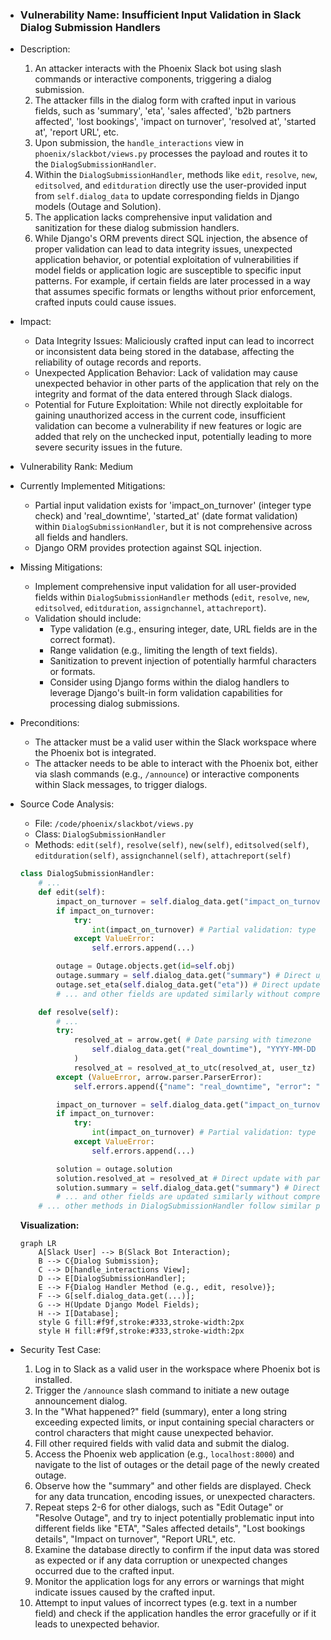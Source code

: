 - ### Vulnerability Name: Insufficient Input Validation in Slack Dialog Submission Handlers

- Description:
  1. An attacker interacts with the Phoenix Slack bot using slash commands or interactive components, triggering a dialog submission.
  2. The attacker fills in the dialog form with crafted input in various fields, such as 'summary', 'eta', 'sales affected', 'b2b partners affected', 'lost bookings', 'impact on turnover', 'resolved at', 'started at', 'report URL', etc.
  3. Upon submission, the `handle_interactions` view in `phoenix/slackbot/views.py` processes the payload and routes it to the `DialogSubmissionHandler`.
  4. Within the `DialogSubmissionHandler`, methods like `edit`, `resolve`, `new`, `editsolved`, and `editduration` directly use the user-provided input from `self.dialog_data` to update corresponding fields in Django models (Outage and Solution).
  5. The application lacks comprehensive input validation and sanitization for these dialog submission handlers.
  6. While Django's ORM prevents direct SQL injection, the absence of proper validation can lead to data integrity issues, unexpected application behavior, or potential exploitation of vulnerabilities if model fields or application logic are susceptible to specific input patterns. For example, if certain fields are later processed in a way that assumes specific formats or lengths without prior enforcement, crafted inputs could cause issues.

- Impact:
  - Data Integrity Issues: Maliciously crafted input can lead to incorrect or inconsistent data being stored in the database, affecting the reliability of outage records and reports.
  - Unexpected Application Behavior: Lack of validation may cause unexpected behavior in other parts of the application that rely on the integrity and format of the data entered through Slack dialogs.
  - Potential for Future Exploitation: While not directly exploitable for gaining unauthorized access in the current code, insufficient validation can become a vulnerability if new features or logic are added that rely on the unchecked input, potentially leading to more severe security issues in the future.

- Vulnerability Rank: Medium

- Currently Implemented Mitigations:
  - Partial input validation exists for 'impact_on_turnover' (integer type check) and 'real_downtime', 'started_at' (date format validation) within `DialogSubmissionHandler`, but it is not comprehensive across all fields and handlers.
  - Django ORM provides protection against SQL injection.

- Missing Mitigations:
  - Implement comprehensive input validation for all user-provided fields within `DialogSubmissionHandler` methods (`edit`, `resolve`, `new`, `editsolved`, `editduration`, `assignchannel`, `attachreport`).
  - Validation should include:
    - Type validation (e.g., ensuring integer, date, URL fields are in the correct format).
    - Range validation (e.g., limiting the length of text fields).
    - Sanitization to prevent injection of potentially harmful characters or formats.
    - Consider using Django forms within the dialog handlers to leverage Django's built-in form validation capabilities for processing dialog submissions.

- Preconditions:
  - The attacker must be a valid user within the Slack workspace where the Phoenix bot is integrated.
  - The attacker needs to be able to interact with the Phoenix bot, either via slash commands (e.g., `/announce`) or interactive components within Slack messages, to trigger dialogs.

- Source Code Analysis:
  - File: `/code/phoenix/slackbot/views.py`
  - Class: `DialogSubmissionHandler`
  - Methods: `edit(self)`, `resolve(self)`, `new(self)`, `editsolved(self)`, `editduration(self)`, `assignchannel(self)`, `attachreport(self)`

  ```python
  class DialogSubmissionHandler:
      # ...
      def edit(self):
          impact_on_turnover = self.dialog_data.get("impact_on_turnover") # Input from dialog
          if impact_on_turnover:
              try:
                  int(impact_on_turnover) # Partial validation: type check for integer
              except ValueError:
                  self.errors.append(...)

          outage = Outage.objects.get(id=self.obj)
          outage.summary = self.dialog_data.get("summary") # Direct update with dialog input - POTENTIAL VULNERABILITY
          outage.set_eta(self.dialog_data.get("eta")) # Direct update with dialog input - POTENTIAL VULNERABILITY
          # ... and other fields are updated similarly without comprehensive validation

      def resolve(self):
          # ...
          try:
              resolved_at = arrow.get( # Date parsing with timezone
                  self.dialog_data.get("real_downtime"), "YYYY-MM-DD HH:mm" # Input from dialog
              )
              resolved_at = resolved_at_to_utc(resolved_at, user_tz)
          except (ValueError, arrow.parser.ParserError):
              self.errors.append({"name": "real_downtime", "error": "Invalid format."}) # Partial validation: date format check

          impact_on_turnover = self.dialog_data.get("impact_on_turnover") # Input from dialog
          if impact_on_turnover:
              try:
                  int(impact_on_turnover) # Partial validation: type check for integer
              except ValueError:
                  self.errors.append(...)

          solution = outage.solution
          solution.resolved_at = resolved_at # Direct update with parsed input
          solution.summary = self.dialog_data.get("summary") # Direct update with dialog input - POTENTIAL VULNERABILITY
          # ... and other fields are updated similarly without comprehensive validation
      # ... other methods in DialogSubmissionHandler follow similar pattern
  ```
  **Visualization:**

  ```mermaid
  graph LR
      A[Slack User] --> B(Slack Bot Interaction);
      B --> C{Dialog Submission};
      C --> D[handle_interactions View];
      D --> E[DialogSubmissionHandler];
      E --> F{Dialog Handler Method (e.g., edit, resolve)};
      F --> G[self.dialog_data.get(...)];
      G --> H(Update Django Model Fields);
      H --> I[Database];
      style G fill:#f9f,stroke:#333,stroke-width:2px
      style H fill:#f9f,stroke:#333,stroke-width:2px
  ```

- Security Test Case:
  1. Log in to Slack as a valid user in the workspace where Phoenix bot is installed.
  2. Trigger the `/announce` slash command to initiate a new outage announcement dialog.
  3. In the "What happened?" field (summary), enter a long string exceeding expected limits, or input containing special characters or control characters that might cause unexpected behavior.
  4. Fill other required fields with valid data and submit the dialog.
  5. Access the Phoenix web application (e.g., `localhost:8000`) and navigate to the list of outages or the detail page of the newly created outage.
  6. Observe how the "summary" and other fields are displayed. Check for any data truncation, encoding issues, or unexpected characters.
  7. Repeat steps 2-6 for other dialogs, such as "Edit Outage" or "Resolve Outage", and try to inject potentially problematic input into different fields like "ETA", "Sales affected details", "Lost bookings details", "Impact on turnover", "Report URL", etc.
  8. Examine the database directly to confirm if the input data was stored as expected or if any data corruption or unexpected changes occurred due to the crafted input.
  9. Monitor the application logs for any errors or warnings that might indicate issues caused by the crafted input.
  10. Attempt to input values of incorrect types (e.g. text in a number field) and check if the application handles the error gracefully or if it leads to unexpected behavior.